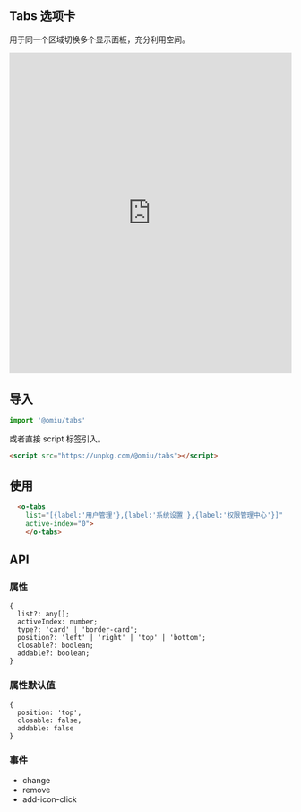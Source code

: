 ## Tabs 选项卡 

用于同一个区域切换多个显示面板，充分利用空间。

<iframe height="572" style="width: 100%;" scrolling="no" title="OMIU Tabs" src="https://codepen.io/omijs/embed/XWmjyXK?height=572&theme-id=dark&default-tab=html,result" frameborder="no" allowtransparency="true" allowfullscreen="true" loading="lazy">
  See the Pen <a href='https://codepen.io/omijs/pen/XWmjyXK'>OMIU Tabs</a> by OMI
  (<a href='https://codepen.io/omijs'>@omijs</a>) on <a href='https://codepen.io'>CodePen</a>.
</iframe>

## 导入

```js
import '@omiu/tabs'
```

或者直接 script 标签引入。


```html
<script src="https://unpkg.com/@omiu/tabs"></script>
```

## 使用

```html
  <o-tabs 
    list="[{label:'用户管理'},{label:'系统设置'},{label:'权限管理中心'}]" 
    active-index="0">
	</o-tabs>
```


## API

### 属性

```tsx
{
  list?: any[];
  activeIndex: number;
  type?: 'card' | 'border-card';
  position?: 'left' | 'right' | 'top' | 'bottom';
  closable?: boolean;
  addable?: boolean;
}
```

### 属性默认值

```tsx
{
  position: 'top',
  closable: false,
  addable: false
}
```

### 事件

* change
* remove
* add-icon-click
